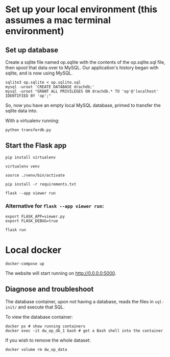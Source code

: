 # Set up your local environment (this assumes a mac terminal environment)

## Set up database

Create a sqlite file named op.sqlite with the contents of the op.sqlite.sql file, then spool that data over to MySQL. Our application's history began with sqlite, and is now using MySQL.

```shell
sqlite3 op.sqlite < op.sqlite.sql
mysql -uroot 'CREATE DATABASE drachdb;'
mysql -uroot "GRANT ALL PRIVILEGES ON drachdb.* TO 'op'@'localhost' IDENTIFIED BY 'op';"
```

So, now you have an empty local MySQL database, primed to transfer the sqlite data into.

With a virtualenv running:

```shell
python transferdb.py
```

## Start the Flask app

```shell
pip install virtualenv

virtualenv venv

source ./venv/bin/activate

pip install -r requirements.txt

flask --app viewer run
```

### Alternative for `flask --app viewer run`:

```shell
export FLASK_APP=viewer.py
export FLASK_DEBUG=true

flask run
```


# Local docker

```
docker-compose up
```


The website will start running on http://0.0.0.0:5000.

## Diagnose and troubleshoot

The database container, upon not having a database, reads the files in `sql-init/` and execute that SQL.

To view the database container:

```shell
docker ps # show running containers
docker exec -it dw_op_db_1 bash # get a Bash shell into the container
```

If you wish to remove the whole dataset:

```shell
docker volume rm dw_op_data
```
